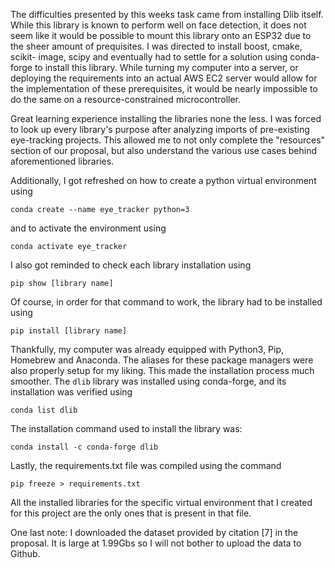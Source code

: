 The difficulties presented by this weeks task came from installing Dlib itself. While this library is known to perform well on face detection, it does not 
seem like it would be possible to mount this library onto an ESP32 due to the sheer amount of prequisites. I was directed to install boost, cmake, scikit-
image, scipy and eventually had to settle for a solution using conda-forge to install this library. While turning my computer into a server, or deploying 
the requirements into an actual AWS EC2 server would allow for the implementation of these prerequisites, it would be nearly impossible to do the same on a 
resource-constrained microcontroller. 

Great learning experience installing the libraries none the less. I was forced to look up every library's purpose after analyzing imports of pre-existing 
eye-tracking projects. This allowed me to not only complete the "resources" section of our proposal, but also understand the various use cases behind 
aforementioned libraries. 

Additionally, I got refreshed on how to create a python virtual environment using 

```
conda create --name eye_tracker python=3
```

and to activate the environment using 

```
conda activate eye_tracker
```

I also got reminded to check each library installation using 

```
pip show [library name]
```

Of course, in order for that command to work, the library had to be installed using 

```
pip install [library name]
```

Thankfully, my computer was already equipped with Python3, Pip, Homebrew and Anaconda. The aliases for these package managers were also properly setup for 
my liking. This made the installation process much smoother. The `dlib` library was installed using conda-forge, and its installation was verified using 

```
conda list dlib
```

The installation command used to install the library was: 

```
conda install -c conda-forge dlib  
```

Lastly, the requirements.txt file was compiled using the command

```
pip freeze > requirements.txt
```

All the installed libraries for the specific virtual environment that I created for this project are the only ones that is present in that file.

One last note: I downloaded the dataset provided by citation [7] in the proposal. It is large at 1.99Gbs so I will not bother to upload the data to Github. 
